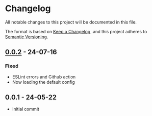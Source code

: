 # Changelog

All notable changes to this project will be documented in this file.

The format is based on [Keep a Changelog](https://keepachangelog.com/en/1.1.0/),
and this project adheres to [Semantic Versioning](https://semver.org/spec/v2.0.0.html).


## [0.0.2] - 24-07-16

### Fixed
- ESLint errors and Github action
- Now loading the default config

## 0.0.1 - 24-05-22
- initial commit

[0.0.2]: https://github.com/pSpitzner/beets-flask/compare/v0.0.1...v0.0.2
